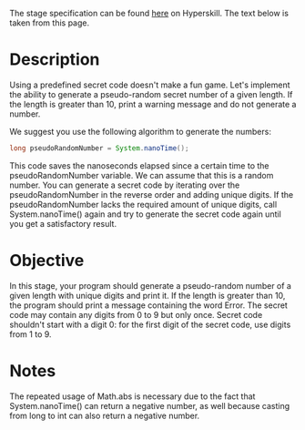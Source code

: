 The stage specification can be found [here](https://hyperskill.org/projects/53/stages/289/implement) on Hyperskill. The text below is taken from this page.

# Description
Using a predefined secret code doesn't make a fun game. Let's implement the ability to generate a pseudo-random secret number of a given length. If the length is greater than 10, print a warning message and do not generate a number.

We suggest you use the following algorithm to generate the numbers:

```java
long pseudoRandomNumber = System.nanoTime();
```

This code saves the nanoseconds elapsed since a certain time to the pseudoRandomNumber variable. We can assume that this is a random number. You can generate a secret code by iterating over the pseudoRandomNumber in the reverse order and adding unique digits. If the pseudoRandomNumber lacks the required amount of unique digits, call System.nanoTime() again and try to generate the secret code again until you get a satisfactory result.

# Objective
In this stage, your program should generate a pseudo-random number of a given length with unique digits and print it. If the length is greater than 10, the program should print a message containing the word Error. The secret code may contain any digits from 0 to 9 but only once. Secret code shouldn't start with a digit 0: for the first digit of the secret code, use digits from 1 to 9.

# Notes

The repeated usage of Math.abs is necessary due to the fact that System.nanoTime() can return a negative number, as well because casting from long to int can also return a negative number. 